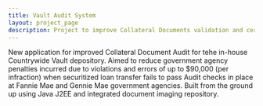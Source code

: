 ```yaml
---
title: Vault Audit System
layout: project_page
description: Project to improve Collateral Documents validation and certification processes and to reduce errors and government penalties during investor transfers to Gennie Mae and Fannie Mae. 
---
```


New application for improved Collateral Document Audit for tehe in-house Countrywide Vault depository. Aimed to reduce government agency penalties incurred due to violations and errors of up to $90,000 (per infraction) when securitized loan transfer fails to pass Audit checks in place at Fannie Mae and Gennie Mae government agencies. Built from the ground up using Java J2EE and integrated document imaging repository.